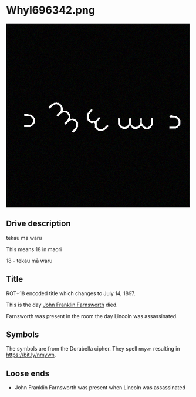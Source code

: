 # WhyI696342.png

![](img/Whyl696342.png)

## Drive description

tekau ma waru

This means 18 in maori

18 - tekau mā waru

## Title

ROT+18 encoded title which changes to July 14, 1897.

This is the day [John Franklin Farnsworth](https://en.wikipedia.org/wiki/John_F._Farnsworth) died.

Farnsworth was present in the room the day Lincoln was assassinated.

## Symbols

The symbols are from the Dorabella cipher. They spell `nmywn` resulting in https://bit.ly/nmywn.


## Loose ends

* John Franklin Farnsworth was present when Lincoln was assassinated
